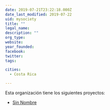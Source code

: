 ```yaml
---
date: 2019-07-21T23:22:18.000Z
date_last_modified: 2019-07-22
uid: mysociety
title: ""
legal_name: 
description: ""
org_type: 
website: 
year_founded: 
facebook: 
twitter: 
tags:

cities: 
  - Costa Rica

---
```


Esta organización tiene los siguientes proyectos:

- [Sin Nombre](/i/sin-nombre.html)
